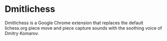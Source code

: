 Dmitlichess
===========

Dmitlichess is a Google Chrome extension that replaces the default lichess.org piece move and piece capture sounds with the soothing voice of Dmitry Komarov.